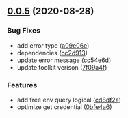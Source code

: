 ## [0.0.5](https://github.com/serverless-components/tencent-mongodb/compare/v0.0.4...v0.0.5) (2020-08-28)


### Bug Fixes

* add error type ([a09e06e](https://github.com/serverless-components/tencent-mongodb/commit/a09e06ed9dbc0b46bf649dfcee4a9c13e06d34ff))
* dependencies ([cc2d913](https://github.com/serverless-components/tencent-mongodb/commit/cc2d913f862ed89a8c335c437ccec57b6ee7c46e))
* update error message ([cc54e6d](https://github.com/serverless-components/tencent-mongodb/commit/cc54e6dd6a201e222a7f7eb757d5a087a127803c))
* update toolkit verison ([7f09a4f](https://github.com/serverless-components/tencent-mongodb/commit/7f09a4fe22ec9965840c08b1f9d9769cf88cf378))


### Features

* add free env query logical ([cd8df2a](https://github.com/serverless-components/tencent-mongodb/commit/cd8df2a88dd8e3479e8fb59a83094a2cbb7e148e))
* optimize get credential ([0bfe4a6](https://github.com/serverless-components/tencent-mongodb/commit/0bfe4a6ad6f328ba977263f882bf51135c659cf9))
